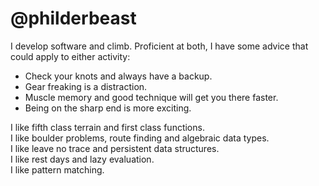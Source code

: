 # @philderbeast

I develop software and climb. Proficient at both, I have some advice that could apply to either activity:

* Check your knots and always have a backup.
* Gear freaking is a distraction.
* Muscle memory and good technique will get you there faster.
* Being on the sharp end is more exciting.

I like fifth class terrain and first class functions.  
I like boulder problems, route finding and algebraic data types.  
I like leave no trace and persistent data structures.  
I like rest days and lazy evaluation.  
I like pattern matching.
